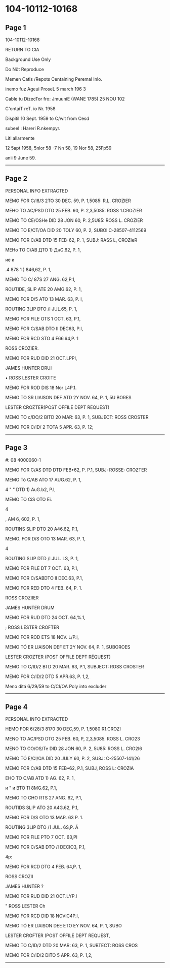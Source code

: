 # 104-10112-10168

## Page 1

104-10112-10168

RETURN TO CIA

Background Use Only

Do Nöt Reproduce

Memen Catls /Repots Centaining Peremal Inlo.

inemo fuz Ageui ProseL 5 march 196 3

Cable tu DizecTor fro: JmuuniE (WANE 1785) 25 NOU 102

C'ontaiT reT. io Nr. 1958

Dispitil 10 Sept. 1959 to C/wit from Cesd

subeel : Hareri R.nkempyr.

Litl allarmente

12 5apt 1958, 5nlor 58 -7 Nn 58, 19 Nor 58, 25Fp59

anii 9 June 59.

---

## Page 2

PERSONAL INFO EXTRACTED

MEMO FOR C/I8/3 2TO 30 DEC. 59, P. 1,5085: R.L. CROZIER

MEHO TO AC/PSD DTO 25 FEB. 60, P. 2,3,5085: ROSS 1.CROZIER

MEMO TO CE/OSHe DID 28 JON 60, P. 2,5U85: ROSS L. CROZIER

MEMO TO E/CT/OA DID 20 TOLY 60, P. 2, SUBOl C-28507-4112569

MEMO FOR C/AB DTD 15 FEB-62, P. 1, SUBJ: RASS L, CROZIeR

МЕНо ТО С/АВ ДТО 1) ДнG.62, Р. 1,

ие к

.4 878 1 ) 846,62, Р. 1,

MEMO TO C/ 87S 27 ANG. 62,P.1,

ROUTIDE, SLIP ATE 20 AMG.62, P. 1,

MEMO FOR D/5 ATO 13 MAR. 63, P. I,

ROUTING 3LIP DTO /I JUL.65, P. 1,

MEMO FOR FILE OTS 1 OCT. 63, P.1,

MEMO FOR C/SAB DTO II DEC63, P.I,

MEMO FOR RCD STO 4 F66.64,P. 1

ROSS CROZIER.

MEMO FOR RUD DID 21 OCT.LPPI,

JAMES HUNTER DRUI

• ROSS LESTER CROITE

MEMO FOR ROD DIS 18 Nor L4P.1.

MEMO TO SR LIAISON DEF ATD 2Y NOV. 64, P. 1, 5U BORES

LESTER CROZTER(POST OFFILE DEPT REQUEST)

MEMO TO c/DO/2 BITD 20 MAR: 63, P. 1, SUBJECT: ROSS CROSTER

MEMO FOR C/ID/ 2 TOTA 5 APR. 63, P. 12;

---

## Page 3

#: 08 4000060-1

MEMO FOR C/AS DTD DTD FEB•62, P. P.1, SUBJ: ROSSE: CROZTER

MEMO Tó C/AB ATO 17 AUG.62, P. 1,

4 " " DTD 1) AuG.b2, P.l,

MEMO TO CiS OTO Ei.

4

, AM 6, 602, P. 1,

ROUTINS SLIP DTO 20 A46.62, P.1,

MEMO. FOR D/S OTO 13 MAR. 63, P. 1,

4

ROUTING SLIP DTD /l JUL. LS, P. 1,

MEMO FOR FILE DT 7 OCT. 63, P.1,

MEMO FOR C/SABDTO Il DEC.63, P.1,

MEMO FOR RED DTO 4 FEB. 64, P. 1.

ROSS CROZIIER

JAMES HUNTER DRUM

MEMO FOR RUD DTD 24 OCT. 64,%.1,

; ROSS LESTER CROFTER

MEMO FOR ROD ETS 18 NOV. L/P.i,

MEMO TÓ ER LIAISON DEF ET 2Y NOV. 64, P. 1, SUBOROES

LESTER CROZTER (POST OFFILE DEPT RÉQUEST)

MEMO TO C/ID/2 BTD 20 MAR. 63, P.1, SUBJECT: ROSS CROSTER

MEMO FOR C/ID/2 DTD 5 APR.63, P. 1,2,

Meno ditá 6/29/59 to C/CI/OA Poly into excluder

---

## Page 4

PERSONAL INFO EXTRACTED

HEMO FOR 6/28/3 8170 30 DEC,59, P. 1,5080 R1.CROZI

MENO TO AC/PSD DTO 25 FEB. 60, P, 2,3,5085. ROSS L. CRO23

MENO TO CO/OS/Te DID 28 JON 60, P. 2, 5U85: ROSS L. CRO2I6

MEMO TÓ E/CI/OA DID 20 JULY 60, P. 2, SU8J: C-25507-141/26

MEMO FOR C/AB DTD 15 FEB•62, P.1, SUBJ, ROSS L: CROZIA

ЕНО ТО С/AB ATD 1) AG. 62, P. 1,

и " и ВТО 11 8MG.62, Р.1,

MEMO TO CHO RTS 27 ANG. 62, P.1,

ROUTIDS SLIP ATO 20 A4G.62, P.1,

MEMO FOR D/S OTO 13 MAR. 63 P. 1.

ROUTING 3LIP DTO /1 JUL. 6S,P. Á

MEMO FOR FILE PTO 7 OCT. 63,PI

MEMO FOR C/SAB DTO /I DECIO3, P.1,

4p:

MEMO FOR RCD DTO 4 FEB. 64,P. 1,

ROSS CROZII

JAMES HUNTER ?

MEMO FOR RUD DID 21 OCT.LYP.I

" ROSS LESTER Ch

MEMO FOR RCD DID 18 NOViC4P.I,

MEMO TÓ ER LIAISON DEE ETO EY NOV. 64, P. 1, SUBO

LESTER CROFTER (POST OFFILE DEPT REQUEST,

MEMO TO C/ID/2 DTD 20 MAR: 63, P. 1, SUBTECT: ROSS CROS

MEMO FOR C/ID/2 DITO 5 APR. 63, P. 1,2,

---

